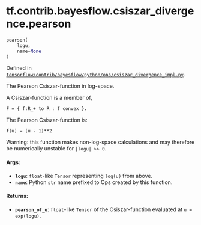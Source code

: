 <div itemscope itemtype="http://developers.google.com/ReferenceObject">
<meta itemprop="name" content="tf.contrib.bayesflow.csiszar_divergence.pearson" />
</div>

# tf.contrib.bayesflow.csiszar_divergence.pearson

``` python
pearson(
    logu,
    name=None
)
```



Defined in [`tensorflow/contrib/bayesflow/python/ops/csiszar_divergence_impl.py`](https://www.tensorflow.org/code/tensorflow/contrib/bayesflow/python/ops/csiszar_divergence_impl.py).

The Pearson Csiszar-function in log-space.

A Csiszar-function is a member of,

```none
F = { f:R_+ to R : f convex }.
```

The Pearson Csiszar-function is:

```none
f(u) = (u - 1)**2
```

Warning: this function makes non-log-space calculations and may therefore be
numerically unstable for `|logu| >> 0`.

#### Args:

* <b>`logu`</b>: `float`-like `Tensor` representing `log(u)` from above.
* <b>`name`</b>: Python `str` name prefixed to Ops created by this function.


#### Returns:

* <b>`pearson_of_u`</b>: `float`-like `Tensor` of the Csiszar-function evaluated at
    `u = exp(logu)`.